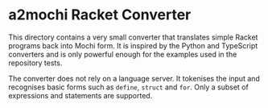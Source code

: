 # a2mochi Racket Converter

This directory contains a very small converter that translates simple
Racket programs back into Mochi form. It is inspired by the Python and
TypeScript converters and is only powerful enough for the examples used
in the repository tests.

The converter does not rely on a language server. It tokenises the input
and recognises basic forms such as `define`, `struct` and `for`. Only a
subset of expressions and statements are supported.

